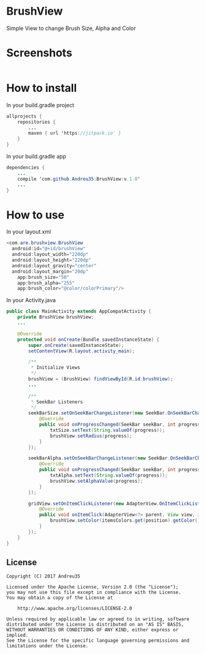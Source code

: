 # BrushView
  
  Simple View to change Brush Size, Alpha and Color

# Screenshots
<img src=""/>

# How to install
  
  In your build.gradle project
  
```java
allprojects {
    repositories {
        ...
        maven { url 'https://jitpack.io' }
    }
}
```
  In your build.gradle app
  
```java
dependencies {
    ...
    compile 'com.github.Andreu35:BrushView:v.1.0'
    ...
}
```

# How to use

  In your layout.xml
  
```java
<com.are.brushview.BrushView
  android:id="@+id/brushView"
  android:layout_width="220dp"
  android:layout_height="220dp"
  android:layout_gravity="center"
  android:layout_margin="20dp"
    app:brush_size="50"
    app:brush_alpha="255"
    app:brush_color="@color/colorPrimary"/>
```

  In your Activity.java
  
```java
public class MainActivity extends AppCompatActivity {
    private BrushView brushView;
    ...

    @Override
    protected void onCreate(Bundle savedInstanceState) {
        super.onCreate(savedInstanceState);
        setContentView(R.layout.activity_main);

        /**
         * Initialize Views
         */
        brushView = (BrushView) findViewById(R.id.brushView);
        ...
        
        /**
         * SeekBar Listeners
         */
        seekBarSize.setOnSeekBarChangeListener(new SeekBar.OnSeekBarChangeListener() {
            @Override
            public void onProgressChanged(SeekBar seekBar, int progress, boolean fromUser) {
                txtSize.setText(String.valueOf(progress));
                brushView.setRadius(progress);
            }
        });

        seekBarAlpha.setOnSeekBarChangeListener(new SeekBar.OnSeekBarChangeListener() {
            @Override
            public void onProgressChanged(SeekBar seekBar, int progress, boolean fromUser) {
                txtAlpha.setText(String.valueOf(progress));
                brushView.setAlphaValue(progress);
            }
        });

        gridView.setOnItemClickListener(new AdapterView.OnItemClickListener() {
            @Override
            public void onItemClick(AdapterView<?> parent, View view, int position, long id) {
                brushView.setColor(itemsColors.get(position).getColor());
            }
        });
    }
}
```

License
--------
    Copyright (C) 2017 Andreu35

    Licensed under the Apache License, Version 2.0 (the "License");
    you may not use this file except in compliance with the License.
    You may obtain a copy of the License at

        http://www.apache.org/licenses/LICENSE-2.0

    Unless required by applicable law or agreed to in writing, software
    distributed under the License is distributed on an "AS IS" BASIS,
    WITHOUT WARRANTIES OR CONDITIONS OF ANY KIND, either express or implied.
    See the License for the specific language governing permissions and
    limitations under the License.
